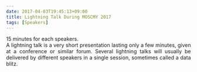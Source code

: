 ```yaml
---
date: 2017-04-03T19:45:13+09:00
title: Lightning Talk During MOSCMY 2017
tags: [Speakers]
---
```

<div style="text-align: justify;">15 minutes for each speakers.</div>

<div style="text-align: justify;">A lightning talk is a very short presentation lasting only a few minutes, given at a conference or similar forum. Several lightning talks will usually be delivered by different speakers in a single session, sometimes called a data blitz.</div>